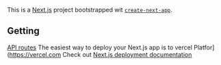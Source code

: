 This is a [Next.js](https://nextjs.org) project bootstrapped wit [`create-next-app`](https://nextjs.org/docs/pages/api-reference/create-next-app).

## Getting
[API routes](https://nextjs.org/docs/pages/building-your-pplication/routng/aproutes)
The easiest way to deploy your Next.js app is to vercel Platfor](https://vercel.com
Check out [Next.js deployment documentation](https://nextjs.org/docs/pages/building-your-application/deployin) 
